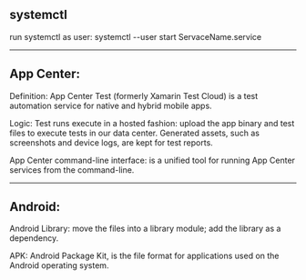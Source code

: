 ## systemctl
run systemctl as user: 
systemctl --user start ServaceName.service

--------------------------------------------------------------------
## App Center:
Definition: App Center Test (formerly Xamarin Test Cloud) is a test automation service for native and hybrid mobile apps.

Logic: Test runs execute in a hosted fashion: upload the app binary and test files to execute tests in our data center. Generated assets, such as screenshots and device logs, are kept for test reports.

App Center command-line interface: is a unified tool for running App Center services from the command-line.

----------------------------------------------------------------------
## Android:
Android Library: move the files into a library module; add the library as a dependency.

APK: Android Package Kit, is the file format for applications used on the Android operating system.

